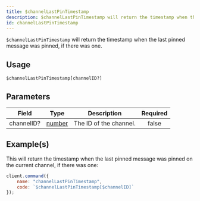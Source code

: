 ```yaml
---
title: $channelLastPinTimestamp
description: $channelLastPinTimestamp will return the timestamp when the last pinned message was pinned, if there was one.
id: channelLastPinTimestamp
---
```


`$channelLastPinTimestamp` will return the timestamp when the last pinned message was pinned, if there was one.

## Usage

```aoi
$channelLastPinTimestamp[channelID?]
```

## Parameters

| Field      | Type                                                                                              | Description            | Required |
| ---------- | ------------------------------------------------------------------------------------------------- | ---------------------- | :------: |
| channelID? | [number](https://developer.mozilla.org/en-US/docs/Web/JavaScript/Reference/Global_Objects/Number) | The ID of the channel. |  false   |

## Example(s)

This will return the timestamp when the last pinned message was pinned on the current channel, if there was one:

```js
client.command({
    name: "channelLastPinTimestamp",
    code: `$channelLastPinTimestamp[$channelID]`
});
```
